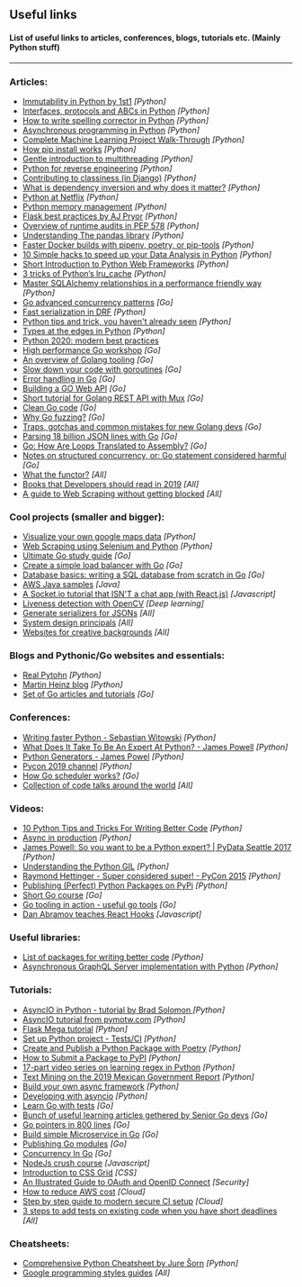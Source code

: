 ## Useful links
#### List of useful links to articles, conferences, blogs, tutorials etc. (Mainly Python stuff)
---

### Articles:
* [Immutability in Python by 1st1](https://threader.app/thread/1090325242432630784) _[Python]_
* [Interfaces, protocols and ABCs in Python](http://masnun.rocks/2017/04/15/interfaces-in-python-protocols-and-abcs/) _[Python]_
* [How to write spelling corrector in Python](http://norvig.com/spell-correct.html) _[Python]_
* [Asynchronous programming in Python](https://luminousmen.com/post/asynchronous-programming-python3.5) _[Python]_
* [Complete Machine Learning Project Walk-Through](https://morioh.com/p/b56ae6b04ffc/a-complete-machine-learning-project-walk-through-in-python) _[Python]_
* [How pip install works](https://pydist.com/blog/pip-install) _[Python]_
* [Gentle introduction to multithreading](https://www.internalpointers.com/post/gentle-introduction-multithreading) _[Python]_
* [Python for reverse engineering](https://medium.com/sector443/python-for-reverse-engineering-1-elf-binaries-e31e92c33732) _[Python]_
* [Contributing to classiness (in Django)](https://www.b-list.org/weblog/2019/mar/04/class/) _[Python]_
* [What is dependency inversion and why does it matter?](http://seddonym.me/2019/04/15/why-dependency-inversion/) _[Python]_
* [Python at Netflix](https://medium.com/netflix-techblog/python-at-netflix-bba45dae649e) _[Python]_
* [Python memory management](https://realpython.com/python-memory-management/) _[Python]_
* [Flask best practices by AJ Pryor](http://alanpryorjr.com/2019-05-20-flask-api-example/) _[Python]_
* [Overview of runtime audits in PEP 578](https://tirkarthi.github.io/programming/2019/05/23/pep-578-overview.html) _[Python]_
* [Understanding The pandas library](https://medium.com/analytics-and-data/become-a-pro-at-pandas-pythons-data-manipulation-library-264351b586b1?sk=cfcd8713cbdae2e48277acf8084c5e13) _[Python]_
* [Faster Docker builds with pipenv, poetry, or pip-tools](https://pythonspeed.com/articles/pipenv-docker/) _[Python]_
* [10 Simple hacks to speed up your Data Analysis in Python](https://towardsdatascience.com/10-simple-hacks-to-speed-up-your-data-analysis-in-python-ec18c6396e6b) _[Python]_
* [Short Introduction to Python Web Frameworks](https://www.reddit.com/r/Python/comments/cr3l7z/a_beginners_introduction_to_python_web_frameworks/) _[Python]_
* [3 tricks of Python’s lru_cache](https://medium.com/@cloud_shaman/3-tricks-python-of-lru-cache-ee7c8244c2c1) _[Python]_
* [Master SQLAlchemy relationships in a performance friendly way](https://blog.theodo.com/2020/03/sqlalchemy-relationship-performance/) _[Python]_
* [Go advanced concurrency patterns](https://blogtitle.github.io/go-advanced-concurrency-patterns-part-1/) _[Go]_
* [Fast serialization in DRF](https://hakibenita.com/django-rest-framework-slow) _[Python]_
* [Python tips and trick, you haven't already seen](https://martinheinz.dev/blog/1) _[Python]_
* [Types at the edges in Python](https://blog.meadsteve.dev/programming/2020/02/10/types-at-the-edges-in-python/) _[Python]_
* [Python 2020: modern best practices](https://spiegelmock.com/2020/01/04/python-2020-modern-best-practices/)
* [High performance Go workshop](https://dave.cheney.net/high-performance-go-workshop/dotgo-paris.html) _[Go]_
* [An overview of Golang tooling](https://www.alexedwards.net/blog/an-overview-of-go-tooling) _[Go]_
* [Slow down your code with goroutines](https://appliedgo.net/concurrencyslower/) _[Go]_
* [Error handling in Go](https://www.innoq.com/en/blog/golang-errors-monads/) _[Go]_
* [Building a GO Web API](https://rshipp.com/go-web-api/) _[Go]_
* [Short tutorial for Golang REST API with Mux](https://www.youtube.com/watch?v=SonwZ6MF5BE) _[Go]_
* [Clean Go code](https://github.com/Pungyeon/clean-go-article#Test-Driven-Development) _[Go]_
* [Why Go fuzzing?](https://docs.google.com/document/d/1N-12_6YBPpF9o4_Zys_E_ZQndmD06wQVAM_0y9nZUIE/edit#heading=h.1nav8fbhheli) _[Go]_
* [Traps, gotchas and common mistakes for new Golang devs](http://devs.cloudimmunity.com/gotchas-and-common-mistakes-in-go-golang/) _[Go]_
* [Parsing 18 billion JSON lines with Go](https://itnext.io/parsing-18-billion-lines-json-with-go-738be6ee5ed2) _[Go]_
* [Go: How Are Loops Translated to Assembly?](https://medium.com/a-journey-with-go/go-how-are-loops-translated-to-assembly-835b985309b3) _[Go]_
* [Notes on structured concurrency, or: Go statement considered harmful](https://vorpus.org/blog/notes-on-structured-concurrency-or-go-statement-considered-harmful/) _[Go]_
* [What the functor?](https://www.matthewgerstman.com/tech/what-the-functor/) _[All]_
* [Books that Developers should read in 2019](https://medium.freecodecamp.org/9-books-for-junior-developers-in-2019-e41fc7ecc586) _[All]_
* [A guide to Web Scraping without getting blocked](https://www.scrapingninja.co/blog/web-scraping-without-getting-blocked) _[All]_


### Cool projects (smaller and bigger):
* [Visualize your own google maps data](https://kanoki.org/2019/01/20/thank-you-google-for-sharing-my-data/) _[Python]_
* [Web Scraping using Selenium and Python](https://www.scrapingbee.com/blog/selenium-python/) _[Python]_
* [Ultimate Go study guide](https://github.com/hoanhan101/ultimate-go) _[Go]_
* [Create a simple load balancer with Go](https://kasvith.github.io/posts/lets-create-a-simple-lb-go/) _[Go]_
* [Database basics: writing a SQL database from scratch in Go](http://notes.eatonphil.com/database-basics.html) _[Go]_
* [AWS Java samples](https://github.com/wazcov/AWS-Java-Samples) _[Java]_
* [A Socket.io tutorial that ISN'T a chat app (with React.js)](https://dev.to/captainpandaz/a-socket-io-tutorial-that-isn-t-a-chat-app-with-react-js-58jh) _[Javascript]_
* [Liveness detection with OpenCV](https://www.pyimagesearch.com/2019/03/11/liveness-detection-with-opencv/) _[Deep learning]_
* [Generate serializers for JSONs](https://app.quicktype.io/) _[All]_
* [System design principals](https://github.com/donnemartin/system-design-primer) _[All]_
* [Websites for creative backgrounds](https://wweb.dev/resources/creative-backgrounds) _[All]_

### Blogs and Pythonic/Go websites and essentials:
* [Real Pytohn](https://realpython.com) _[Python]_
* [Martin Heinz blog](https://martinheinz.dev/) _[Python]_
* [Set of Go articles and tutorials](https://github.com/jakescript/go-bible) _[Go]_

### Conferences:
* [Writing faster Python - Sebastian Witowski](https://www.youtube.com/watch?v=YjHsOrOOSuI) _[Python]_
* [What Does It Take To Be An Expert At Python? - James Powell](https://www.youtube.com/watch?time_continue=2&v=7lmCu8wz8ro) _[Python]_
* [Python Generators - James Powel](https://www.youtube.com/watch?v=XEn_99daJro) _[Python]_
* [Pycon 2019 channel](https://www.youtube.com/channel/UCxs2IIVXaEHHA4BtTiWZ2mQ) _[Python]_
* [How Go scheduler works?](https://www.youtube.com/watch?v=YHRO5WQGh0k) _[Go]_
* [Collection of code talks around the world](https://codetalks.tv/) _[All]_

### Videos:
* [10 Python Tips and Tricks For Writing Better Code](https://www.youtube.com/watch?v=C-gEQdGVXbk) _[Python]_
* [Async in production](https://www.youtube.com/watch?v=pIXiChn5j4E|) _[Python]_
* [James Powell: So you want to be a Python expert? | PyData Seattle 2017](https://www.youtube.com/watch?v=cKPlPJyQrt4) _[Python]_
* [Understanding the Python GIL](https://www.youtube.com/watch?v=Obt-vMVdM8s) _[Python]_
* [Raymond Hettinger - Super considered super! - PyCon 2015](https://www.youtube.com/watch?v=EiOglTERPEo) _[Python]_
* [Publishing (Perfect) Python Packages on PyPi](https://www.youtube.com/watch?v=GIF3LaRqgXo) _[Python]_
* [Short Go course](https://www.youtube.com/watch?v=SqrbIlUwR0U&t=1s) _[Go]_
* [Go tooling in action - useful go tools](https://www.youtube.com/watch?v=uBjoTxosSys) _[Go]_
* [Dan Abramov teaches React Hooks](https://www.reddit.com/r/javascript/comments/b8etnx/dan_abramov_teaches_me_react_hooks/) _[Javascript]_


### Useful libraries:
* [List of packages for writing better code](https://www.reddit.com/r/Python/comments/ao52qn/python_packages_for_writing_better_code/) _[Python]_
* [Asynchronous GraphQL Server implementation with Python](https://github.com/dailymotion/tartiflette) _[Python]_

### Tutorials:
* [AsyncIO in Python - tutorial by Brad Solomon ](https://realpython.com/async-io-python/#async-io-is-not-easy) _[Python]_
* [AsyncIO tutorial from pymotw.com](https://pymotw.com/3/asyncio/) _[Python]_
* [Flask Mega tutorial](https://blog.miguelgrinberg.com/post/the-flask-mega-tutorial-part-i-hello-world) _[Python]_
* [Set up Python project - Tests/CI](https://towardsdatascience.com/10-steps-to-set-up-your-python-project-for-success-14ff88b5d13?sk=df8634c99b3e5c6d9fa96b51aba1a4cd) _[Python]_
* [Create and Publish a Python Package with Poetry](https://johnfraney.ca/posts/2019/05/28/create-publish-python-package-poetry/) _[Python]_
* [How to Submit a Package to PyPI](https://blog.easyaspy.org/post/14/2019-05-05-how-to-submit-a-package-to-pypi) _[Python]_
* [17-part video series on learning regex in Python](https://www.reddit.com/r/Python/comments/aw18cc/i_just_published_a_17part_video_series_on/) _[Python]_
* [Text Mining on the 2019 Mexican Government Report](https://github.com/PhantomInsights/mexican-government-report) _[Python]_
* [Build your own async framework](https://github.com/hzlmn/diy-async-web-framework) _[Python]_
* [Developing with asyncio](https://docs.python.org/3/library/asyncio-dev.html) _[Python]_
* [Learn Go with tests](https://quii.gitbook.io/learn-go-with-tests/go-fundamentals/hello-world) _[Go]_
* [Bunch of useful learning articles gethered by Senior Go devs](https://barbra.io/collection/36cc5e8a-c094-47da-b8f7-8e01a2dc12aa?section-id=338cd5b3-4989-4471-8feb-389ca537770e) _[Go]_
* [Go pointers in 800 lines](https://dave.cheney.net/2017/04/26/understand-go-pointers-in-less-than-800-words-or-your-money-back) _[Go]_
* [Build simple Microservice in Go](https://ewanvalentine.io/microservices-in-golang-part-1/) _[Go]_
* [Publishing Go modules](https://blog.golang.org/publishing-go-modules) _[Go]_
* [Concurrency In Go](https://www.opinionator.io/posts/concurrency_in_go/) _[Go]_
* [NodeJs crush course](https://www.reddit.com/r/webdev/comments/apiqdg/a_nodejs_crash_course_in_90_minutes/) _[Javascript]_
* [Introduction to CSS Grid](https://dev.to/karaluton/introduction-to-css-grid-what-you-should-know-52np) _[CSS]_
* [An Illustrated Guide to OAuth and OpenID Connect](https://developer.okta.com/blog/2019/10/21/illustrated-guide-to-oauth-and-oidc) _[Security]_
* [How to reduce AWS cost](https://gameanalytics.com/blog/reduce-costs-https-api-aws.html) _[Cloud]_
* [Step by step guide to modern secure CI setup](https://devforth.io/blog/step-by-step-guide-to-modern-secure-ci-setup) _[Cloud]_
* [3 steps to add tests on existing code when you have short deadlines](https://understandlegacycode.com/blog/3-steps-to-add-tests-on-existing-code-when-you-have-short-deadlines/) _[All]_

### Cheatsheets:
* [Comprehensive Python Cheatsheet by Jure Šorn](https://gto76.github.io/python-cheatsheet/) _[Python]_
* [Google programming styles guides](https://google.github.io/styleguide/) _[All]_


